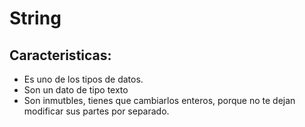 # String

## Caracteristicas:
- Es uno de los tipos de datos.
- Son un dato de tipo texto
- Son inmutbles, tienes que cambiarlos enteros, porque no te dejan modificar sus partes por separado.
